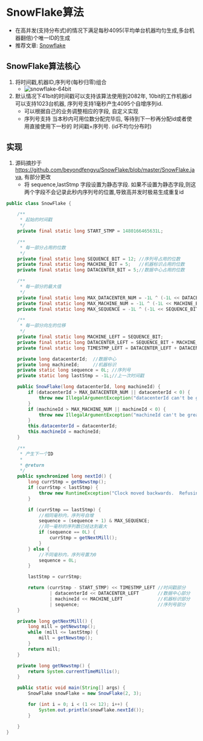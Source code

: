 # SnowFlake算法

- 在高并发(支持分布式)的情况下满足每秒4095(平均单台机器均匀生成,多台机器翻倍)个唯一ID的生成
- 推荐文章: [Snowflake](https://www.lanindex.com/Twitter-Snowflake，64位自增ID算法详解/)

## SnowFlake算法核心

1. 将时间戳,机器ID,序列号(每秒归零)组合
    - ![snowflake-64bit](/attach/snowflake-64bit.jpg)
2. 默认情况下41bit的时间戳可以支持该算法使用到2082年, 10bit的工作机器id可以支持1023台机器, 序列号支持1毫秒产生4095个自增序列id.
    - 可以根据自己的业务调整相应的字段, 自定义实现
    - 序列号支持 当本秒内可用位数分配完毕后, 等待到下一秒再分配id或者使用直接使用下一秒的 时间戳+序列号. (id不均匀分布时)

## 实现

1. 源码摘抄于 https://github.com/beyondfengyu/SnowFlake/blob/master/SnowFlake.java, 有部分更改
    - 将 sequence,lastStmp 字段设置为静态字段. 如果不设置为静态字段,则这两个字段不会记录此秒内序列号的位置,导致高并发时极易生成重复id
```java
public class SnowFlake {

    /**
     * 起始的时间戳
     */
    private final static long START_STMP = 1480166465631L;

    /**
     * 每一部分占用的位数
     */
    private final static long SEQUENCE_BIT = 12; //序列号占用的位数
    private final static long MACHINE_BIT = 5;   //机器标识占用的位数
    private final static long DATACENTER_BIT = 5;//数据中心占用的位数

    /**
     * 每一部分的最大值
     */
    private final static long MAX_DATACENTER_NUM = -1L ^ (-1L << DATACENTER_BIT);
    private final static long MAX_MACHINE_NUM = -1L ^ (-1L << MACHINE_BIT);
    private final static long MAX_SEQUENCE = -1L ^ (-1L << SEQUENCE_BIT);

    /**
     * 每一部分向左的位移
     */
    private final static long MACHINE_LEFT = SEQUENCE_BIT;
    private final static long DATACENTER_LEFT = SEQUENCE_BIT + MACHINE_BIT;
    private final static long TIMESTMP_LEFT = DATACENTER_LEFT + DATACENTER_BIT;

    private long datacenterId;  //数据中心
    private long machineId;     //机器标识
    private static long sequence = 0L; //序列号
    private static long lastStmp = -1L;//上一次时间戳

    public SnowFlake(long datacenterId, long machineId) {
        if (datacenterId > MAX_DATACENTER_NUM || datacenterId < 0) {
            throw new IllegalArgumentException("datacenterId can't be greater than MAX_DATACENTER_NUM or less than 0");
        }
        if (machineId > MAX_MACHINE_NUM || machineId < 0) {
            throw new IllegalArgumentException("machineId can't be greater than MAX_MACHINE_NUM or less than 0");
        }
        this.datacenterId = datacenterId;
        this.machineId = machineId;
    }

    /**
     * 产生下一个ID
     *
     * @return
     */
    public synchronized long nextId() {
        long currStmp = getNewstmp();
        if (currStmp < lastStmp) {
            throw new RuntimeException("Clock moved backwards.  Refusing to generate id");
        }

        if (currStmp == lastStmp) {
            //相同毫秒内，序列号自增
            sequence = (sequence + 1) & MAX_SEQUENCE;
            //同一毫秒的序列数已经达到最大
            if (sequence == 0L) {
                currStmp = getNextMill();
            }
        } else {
            //不同毫秒内，序列号置为0
            sequence = 0L;
        }

        lastStmp = currStmp;

        return (currStmp - START_STMP) << TIMESTMP_LEFT //时间戳部分
                | datacenterId << DATACENTER_LEFT       //数据中心部分
                | machineId << MACHINE_LEFT             //机器标识部分
                | sequence;                             //序列号部分
    }

    private long getNextMill() {
        long mill = getNewstmp();
        while (mill <= lastStmp) {
            mill = getNewstmp();
        }
        return mill;
    }

    private long getNewstmp() {
        return System.currentTimeMillis();
    }

    public static void main(String[] args) {
        SnowFlake snowFlake = new SnowFlake(2, 3);

        for (int i = 0; i < (1 << 12); i++) {
            System.out.println(snowFlake.nextId());
        }

    }
}
```
